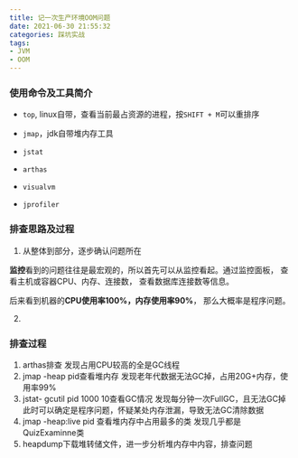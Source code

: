 ```yaml
---
title: 记一次生产环境OOM问题
date: 2021-06-30 21:55:32
categories: 踩坑实战
tags:
- JVM
- OOM
---
```


### 使用命令及工具简介

* `top`, linux自带，查看当前最占资源的进程，按`SHIFT + M`可以重排序

* `jmap`，jdk自带堆内存工具

* `jstat`

* `arthas`

* `visualvm`

* `jprofiler`

### 排查思路及过程

1. 从整体到部分，逐步确认问题所在

**监控**看到的问题往往是最宏观的，所以首先可以从监控看起。通过监控面板， 查看主机或容器CPU、内存、连接数， 查看数据库连接数等信息。

后来看到机器的**CPU使用率100%，内存使用率90%**， 那么大概率是程序问题。

2. 


### 排查过程

1. arthas排查
发现占用CPU较高的全是GC线程
2. jmap -heap pid查看堆内存
发现老年代数据无法GC掉，占用20G+内存，使用率99%
3. jstat- gcutil pid 1000 10查看GC情况
发现每分钟一次FullGC，且无法GC掉
此时可以确定是程序问题，怀疑某处内存泄漏，导致无法GC清除数据
4. jmap -heap:live pid 查看堆内存中占用最多的类
发现几乎都是QuizExaminne类
5. heapdump下载堆转储文件，进一步分析堆内存中内容，排查问题
